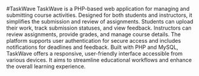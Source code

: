 #TaskWave
TaskWave is a PHP-based web application for managing and submitting course activities. Designed for both students and instructors, it simplifies the submission and review of assignments. Students can upload their work, track submission statuses, and view feedback. Instructors can review assignments, provide grades, and manage course details. The platform supports user authentication for secure access and includes notifications for deadlines and feedback. Built with PHP and MySQL, TaskWave offers a responsive, user-friendly interface accessible from various devices. It aims to streamline educational workflows and enhance the overall learning experience.

